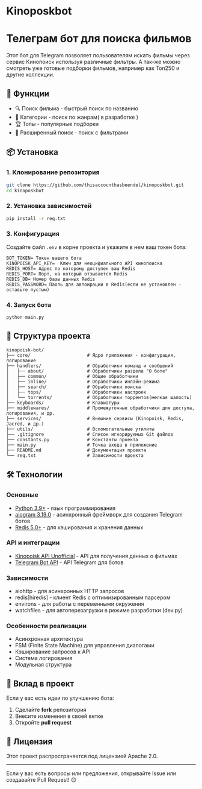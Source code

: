 # Kinoposkbot
# Телеграм бот для поиска фильмов

Этот бот для Telegram позволяет пользователям искать фильмы через сервис Кинопоиск используя различные фильтры.
А так-же можно смотреть уже готовые подборки фильмов, например как Топ250 и другие коллекции.

## 🚀 Функции
- 🔍 Поиск фильма - быстрый поиск по названию
- 📂 Категории - поиск по жанрам( в разработке )
- 🏆 Топы - популярные подборки
- 🔎 Расширенный поиск - поиск с фильтрами

## 📦 Установка

### 1. Клонирование репозитория
```bash 
git clone https://github.com/thisaccounthasbeendel/kinoposkbot.git
cd kinoposkbot
```

### 2. Установка зависимостей
```bash
pip install -r req.txt
```

### 3. Конфигурация
Создайте файл `.env` в корне проекта и укажите в нем ваш токен бота:
```
BOT_TOKEN= Токен вашего бота
KINOPOISK_API_KEY=  Ключ для неоцифиального API кинопоиска
REDIS_HOST= Адрес по которому доступен ваш Redis
REDIS_PORT= Порт, на который отзывается Redis
REDIS_DB= Номер базы данных Redis
REDIS_PASSWORD= Паоль для автоирации в Redis(если не установлен - оставьте пустым)
```

### 4. Запуск бота
```bash
python main.py
```

## 📂 Структура проекта
```
kinopoisk-bot/
├── core/                     # Ядро приложения - конфигурация, логирование
├── handlers/                 # Обработчики команд и сообщений
│   ├── about/                # Обработчики раздела "О боте"
│   ├── common/               # Общие обработчики
│   ├── inline/               # Обработчики инлайн-режима
│   ├── search/               # Обработчики поиска
│   ├── tops/                 # Обработчики настроек
│   └── torrents/             # Обработчики торрентов(мелкая шалость)
├── keyboards/                # Клавиатуры
├── middlewares/              # Промежуточные обработчики для доступа, логирования, и др.
├── services/                 # Внешние сервисы (Kinopoisk, Redis, Jacred, и др.)
├── utils/                    # Вспомогательные утилиты
├── .gitignore                # Список игнорируемых Git файлов
├── constants.py              # Константы проекта
├── main.py                   # Точка входа в приложение
├── README.md                 # Документация проекта
└── req.txt                   # Зависимости проекта
```

## 🛠 Технологии

### Основные
- [Python 3.9+](https://www.python.org/) - язык программирования
- [aiogram 3.19.0](https://docs.aiogram.dev/) - асинхронный фреймворк для создания Telegram ботов
- [Redis 5.0+](https://redis.io/) - для кэширования и хранения данных

### API и интеграции
- [Kinopoisk API Unofficial](https://kinopoiskapiunofficial.tech/) - API для получения данных о фильмах
- [Telegram Bot API](https://core.telegram.org/bots/api) - API Telegram для ботов

### Зависимости
- aiohttp - для асинхронных HTTP запросов
- redis[hiredis] - клиент Redis с оптимизированным парсером
- environs - для работы с переменными окружения
- watchfiles - для автоперезагрузки в режиме разработки (dev.py)

### Особенности реализации
- Асинхронная архитектура
- FSM (Finite State Machine) для управления диалогами
- Кэширование запросов к API
- Система логирования
- Модульная структура

## 🤝 Вклад в проект
Если у вас есть идеи по улучшению бота:
1. Сделайте **fork** репозитория
2. Внесите изменения в своей ветке
3. Откройте **pull request**

## 📜 Лицензия
Этот проект распространяется под лицензией Apache 2.0.

---

Если у вас есть вопросы или предложения, открывайте Issue или создавайте Pull Request! 😊

